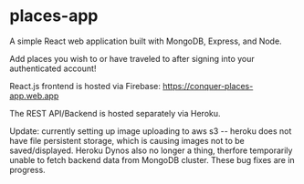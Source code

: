 # places-app

A simple React web application built with MongoDB, Express, and Node.

Add places you wish to or have traveled to after signing into your authenticated account!

React.js frontend is hosted via Firebase: https://conquer-places-app.web.app

The REST API/Backend is hosted separately via Heroku.

Update: currently setting up image uploading to aws s3 -- heroku does not have file persistent storage, which is causing images not to be saved/displayed. Heroku Dynos also no longer a thing, therfore temporarily unable to fetch backend data from MongoDB cluster. These bug fixes are in progress.

